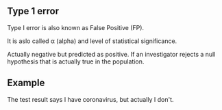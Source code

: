 ## Type 1 error
Type I error is also known as False Positive (FP).

It is aslo called α (alpha) and level of statistical significance.

Actually negative but predicted as positive.
If an investigator rejects a null hypothesis that is actually true in the population.

## Example
The test result says I have coronavirus, but actually I don't. 
